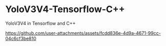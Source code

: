 # YoloV3V4-Tensorflow-C++
YoloV3V4 in Tensorflow and C++

https://github.com/user-attachments/assets/fcdd836e-4d9a-4671-99cc-04c6cf3be810

